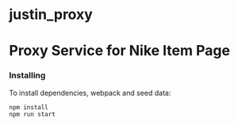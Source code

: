 # justin_proxy

# Proxy Service for Nike Item Page

### Installing

To install dependencies, webpack and seed data:

```
npm install
npm run start
```
